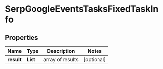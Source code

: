 # SerpGoogleEventsTasksFixedTaskInfo


## Properties

| Name | Type | Description | Notes |
|------------ | ------------- | ------------- | -------------|
**result** | **List<SerpGoogleEventsTasksFixedResultInfo>** | array of results |[optional]|